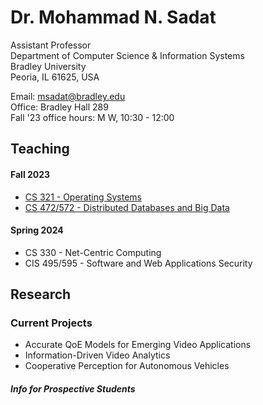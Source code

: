 # Dr. Mohammad N. Sadat
Assistant Professor\
Department of Computer Science & Information Systems \
Bradley University \
Peoria, IL 61625, USA

Email: msadat@bradley.edu \
Office: Bradley Hall 289 \
Fall '23 office hours: M W, 10:30 - 12:00 


## Teaching

#### Fall 2023
- <a href="https://github.com/dr-sadat/dr-sadat.github.io/blob/main/CS321.md" target="_blank">CS 321 - Operating Systems</a> 
- <a href="https://github.com/dr-sadat/dr-sadat.github.io/blob/main/CS472-572.md" target="_blank">CS 472/572 - Distributed Databases and Big Data</a> 


#### Spring 2024
- CS 330 - Net-Centric Computing
- CIS 495/595 - Software and Web Applications Security

## Research 

### Current Projects 

- Accurate QoE Models for Emerging Video Applications
- Information-Driven Video Analytics
- Cooperative Perception for Autonomous Vehicles 

##### Info for Prospective Students
